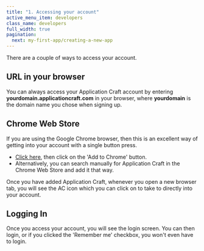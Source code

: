 ```yaml
---
title: "1. Accessing your account"
active_menu_item: developers
class_name: developers
full_width: true
pagination:
  next: my-first-app/creating-a-new-app
---
```


There are a couple of ways to access your account.

## URL in your browser
You can always access your Application Craft account by entering **yourdomain.applicationcraft.com** in your browser, where **yourdomain** is the domain name you chose when signing up.


## Chrome Web Store
If you are using the Google Chrome browser, then this is an excellent way of getting into your account with a single button press.

 - [Click here](https://chrome.google.com/webstore/detail/application-craft/fnbfgfpielckjhdohmkacklnnjkdpkdc?utm_source=chrome-ntp-icon), then click on the 'Add to Chrome' button.
 - Alternatively, you can search manually for Application Craft in the Chrome Web Store and add it that way.

Once you have added Application Craft, whenever you open a new browser tab, you will see the AC icon which you can click on to take to directly into your account.

## Logging In
Once you access your account, you will see the login screen. You can then login, or if you clicked the 'Remember me' checkbox, you won't even have to login.